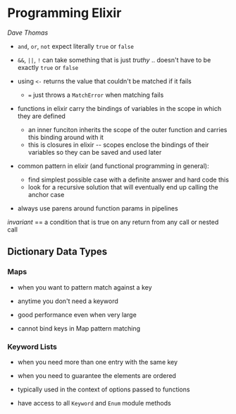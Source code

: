 # Programming Elixir
_Dave Thomas_

- `and`, `or`, `not` expect literally `true` or `false`
- `&&`, `||`, `!` can take something that is just _truthy_ .. doesn't have to be exactly `true` or `false`

- using `<-` returns the value that couldn't be matched if it fails
  - `=` just throws a `MatchError` when matching fails

- functions in elixir carry the bindings of variables in the scope in which they are defined
  - an inner funciton inherits the scope of the outer function and carries this binding around with it
  - this is closures in elixir -- scopes enclose the bindings of their variables so they can be saved and used later

- common pattern in elixir (and functional programming in general):
  - find simplest possible case with a definite answer and hard code this
  - look for a recursive solution that will eventually end up calling the anchor case

- always use parens around function params in pipelines

*invariant* == a condition that is true on any return from any call or nested call

## Dictionary Data Types
### Maps
- when you want to pattern match against a key
- anytime you don't need a keyword
- good performance even when very large

- cannot bind keys in Map pattern matching

### Keyword Lists
- when you need more than one entry with the same key
- when you need to guarantee the elements are ordered

- typically used in the context of options passed to functions
- have access to all `Keyword` and `Enum` module methods


